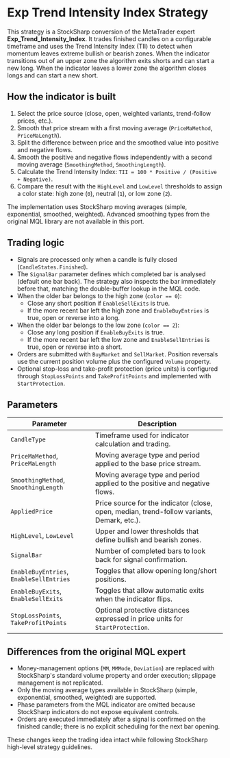 # Exp Trend Intensity Index Strategy

This strategy is a StockSharp conversion of the MetaTrader expert **Exp_Trend_Intensity_Index**. It trades finished candles on a configurable timeframe and uses the Trend Intensity Index (TII) to detect when momentum leaves extreme bullish or bearish zones. When the indicator transitions out of an upper zone the algorithm exits shorts and can start a new long. When the indicator leaves a lower zone the algorithm closes longs and can start a new short.

## How the indicator is built

1. Select the price source (close, open, weighted variants, trend-follow prices, etc.).
2. Smooth that price stream with a first moving average (`PriceMaMethod`, `PriceMaLength`).
3. Split the difference between price and the smoothed value into positive and negative flows.
4. Smooth the positive and negative flows independently with a second moving average (`SmoothingMethod`, `SmoothingLength`).
5. Calculate the Trend Intensity Index: `TII = 100 * Positive / (Positive + Negative)`.
6. Compare the result with the `HighLevel` and `LowLevel` thresholds to assign a color state: high zone (`0`), neutral (`1`), or low zone (`2`).

The implementation uses StockSharp moving averages (simple, exponential, smoothed, weighted). Advanced smoothing types from the original MQL library are not available in this port.

## Trading logic

* Signals are processed only when a candle is fully closed (`CandleStates.Finished`).
* The `SignalBar` parameter defines which completed bar is analysed (default one bar back). The strategy also inspects the bar immediately before that, matching the double-buffer lookup in the MQL code.
* When the older bar belongs to the high zone (`color == 0`):
  * Close any short position if `EnableSellExits` is true.
  * If the more recent bar left the high zone and `EnableBuyEntries` is true, open or reverse into a long.
* When the older bar belongs to the low zone (`color == 2`):
  * Close any long position if `EnableBuyExits` is true.
  * If the more recent bar left the low zone and `EnableSellEntries` is true, open or reverse into a short.
* Orders are submitted with `BuyMarket` and `SellMarket`. Position reversals use the current position volume plus the configured `Volume` property.
* Optional stop-loss and take-profit protection (price units) is configured through `StopLossPoints` and `TakeProfitPoints` and implemented with `StartProtection`.

## Parameters

| Parameter | Description |
| --- | --- |
| `CandleType` | Timeframe used for indicator calculation and trading. |
| `PriceMaMethod`, `PriceMaLength` | Moving average type and period applied to the base price stream. |
| `SmoothingMethod`, `SmoothingLength` | Moving average type and period applied to the positive and negative flows. |
| `AppliedPrice` | Price source for the indicator (close, open, median, trend-follow variants, Demark, etc.). |
| `HighLevel`, `LowLevel` | Upper and lower thresholds that define bullish and bearish zones. |
| `SignalBar` | Number of completed bars to look back for signal confirmation. |
| `EnableBuyEntries`, `EnableSellEntries` | Toggles that allow opening long/short positions. |
| `EnableBuyExits`, `EnableSellExits` | Toggles that allow automatic exits when the indicator flips. |
| `StopLossPoints`, `TakeProfitPoints` | Optional protective distances expressed in price units for `StartProtection`. |

## Differences from the original MQL expert

* Money-management options (`MM`, `MMMode`, `Deviation`) are replaced with StockSharp's standard volume property and order execution; slippage management is not replicated.
* Only the moving average types available in StockSharp (simple, exponential, smoothed, weighted) are supported.
* Phase parameters from the MQL indicator are omitted because StockSharp indicators do not expose equivalent controls.
* Orders are executed immediately after a signal is confirmed on the finished candle; there is no explicit scheduling for the next bar opening.

These changes keep the trading idea intact while following StockSharp high-level strategy guidelines.
